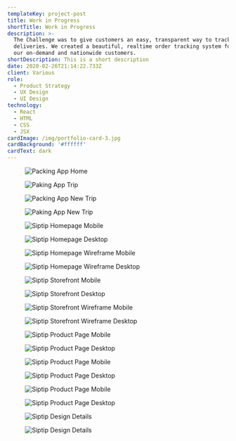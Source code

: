 ```yaml
---
templateKey: project-post
title: Work in Progress
shortTitle: Work in Progress
description: >-
  The Challenge was to give customers an easy, transparent way to track their
  deliveries. We created a beautiful, realtime order tracking system for both
  our on-demand and nationwide customers.
shortDescription: This is a short description
date: 2020-02-26T21:14:22.733Z
client: Various
role:
  - Product Strategy
  - UX Design
  - UI Design
technology:
  - React
  - HTML
  - CSS
  - JSX
cardImage: /img/portfolio-card-3.jpg
cardBackground: '#ffffff'
cardText: dark
---
```

<figure>

![Packing App Home](/img/packing-ap-1.jpg)

![Paking App Trip](/img/packing-app-2.jpg)

</figure>
<figure>

![Packing App New Trip](/img/packing-app-3.jpg)

![Paking App New Trip](/img/packing-app-4.jpg)

</figure>
<figure>

![Siptip Homepage Mobile](/img/siptip-homepage-des-mobile.jpg)

![Siptip Homepage Desktop](/img/siptip-homepage-des-desktop.jpg)

</figure>
<figure>

![Siptip Homepage Wireframe Mobile](/img/siptip-homepage-wf-mobile.jpg)

![Siptip Homepage Wireframe Desktop](/img/siptip-homepage-wf-desktop.jpg)

</figure>
<figure>

![Siptip Storefront Mobile](/img/siptip-storefront-des-mobile.jpg)

![Siptip Storefront Desktop](/img/siptip-storefront-des-desktop.jpg)

</figure>
<figure>

![Siptip Storefront Wireframe Mobile](/img/siptip-storefront-wf-mobile.jpg)

![Siptip Storefront Wireframe Desktop](/img/siptip-storefront-wf-desktop.jpg)

</figure>
<figure>

![Siptip Product Page Mobile](/img/siptip-product-des-mobile.jpg)

![Siptip Product Page Desktop](/img/siptip-product-des-desktop.jpg)

</figure>
<figure>

![Siptip Product Page Mobile](/img/siptip-product-wf-mobile.jpg)

![Siptip Product Page Desktop](/img/siptip-product-wf-desktop.jpg)

</figure>
<figure>

![Siptip Product Page Mobile](/img/siptip-blog.jpg)

![Siptip Product Page Desktop](/img/siptip-article.jpg)

</figure>
<figure>

![Siptip Design Details](/img/siptip-quiz-1.jpg)

![Siptip Design Details](/img/siptip-element-details.jpg)

</figure>
